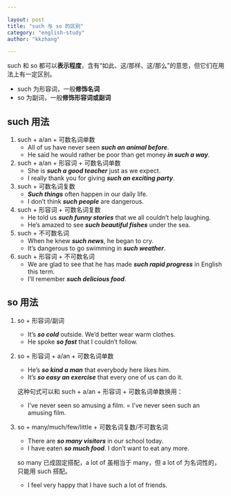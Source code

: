 ```yaml
---

layout: post
title: "such 与 so 的区别"
category: "english-study"
author: "kkzhang"

---
```


such 和 so 都可以**表示程度**，含有“如此、这/那样、这/那么”的意思，但它们在用法上有一定区别。

- such 为形容词，一般**修饰名词**
- so 为副词，一般**修饰形容词或副词**

## such 用法

1. such + a/an + 可数名词单数
    - All of us have never seen ***such an animal before***.
    - He said he would rather be poor than get money ***in such a way***.
2. such + a/an + 形容词 + 可数名词单数
    - She is ***such a good teacher*** just as we expect.
    - I really thank you for giving ***such an exciting party***.
3. such + 可数名词复数
    - ***Such things*** often happen in our daily life.
    - I don’t think ***such people*** are dangerous.
4. such + 形容词 + 可数名词复数
    - He told us ***such funny stories*** that we all couldn’t help laughing.
    - He’s amazed to see ***such beautiful fishes*** under the sea.
5. such + 不可数名词
    - When he knew ***such news***, he began to cry.
    - It’s dangerous to go swimming in ***such weather***.
6. such + 形容词 + 不可数名词
    - We are glad to see that he has made ***such rapid progress*** in English this term.
    - I’ll remember ***such delicious food***.

## so 用法

1. so + 形容词/副词
    - It’s ***so cold*** outside. We’d better wear warm clothes.
    - He spoke ***so fast*** that I couldn’t follow.
2. so + 形容词 + a/an + 可数名词单数
    - He’s ***so kind a man*** that everybody here likes him.
    - It’s ***so easy an exercise*** that every one of us can do it.
    
    这种句式可以和 such + a/an + 形容词 + 可数名词单数换用：
    
    - I’ve never seen so amusing a film. = I’ve never seen such an amusing film.
3. so + many/much/few/little + 可数名词复数/不可数名词
    - There are ***so many visitors*** in our school today.
    - I have eaten ***so much food***. I don’t want to eat any more.
    
    so many 已成固定搭配，a lot of 虽相当于 many，但 a lot of 为名词性的，只能用 such 搭配。
    
    - I feel very happy that I have such a lot of friends.